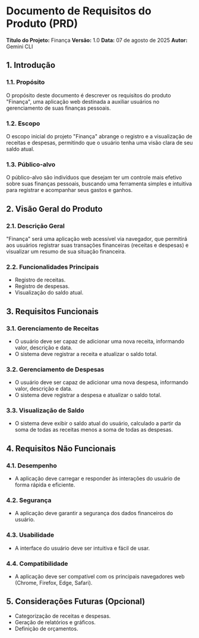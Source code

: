 # Documento de Requisitos do Produto (PRD)

**Título do Projeto:** Finança
**Versão:** 1.0
**Data:** 07 de agosto de 2025
**Autor:** Gemini CLI

## 1. Introdução

### 1.1. Propósito
O propósito deste documento é descrever os requisitos do produto "Finança", uma aplicação web destinada a auxiliar usuários no gerenciamento de suas finanças pessoais.

### 1.2. Escopo
O escopo inicial do projeto "Finança" abrange o registro e a visualização de receitas e despesas, permitindo que o usuário tenha uma visão clara de seu saldo atual.

### 1.3. Público-alvo
O público-alvo são indivíduos que desejam ter um controle mais efetivo sobre suas finanças pessoais, buscando uma ferramenta simples e intuitiva para registrar e acompanhar seus gastos e ganhos.

## 2. Visão Geral do Produto

### 2.1. Descrição Geral
"Finança" será uma aplicação web acessível via navegador, que permitirá aos usuários registrar suas transações financeiras (receitas e despesas) e visualizar um resumo de sua situação financeira.

### 2.2. Funcionalidades Principais
*   Registro de receitas.
*   Registro de despesas.
*   Visualização do saldo atual.

## 3. Requisitos Funcionais

### 3.1. Gerenciamento de Receitas
*   O usuário deve ser capaz de adicionar uma nova receita, informando valor, descrição e data.
*   O sistema deve registrar a receita e atualizar o saldo total.

### 3.2. Gerenciamento de Despesas
*   O usuário deve ser capaz de adicionar uma nova despesa, informando valor, descrição e data.
*   O sistema deve registrar a despesa e atualizar o saldo total.

### 3.3. Visualização de Saldo
*   O sistema deve exibir o saldo atual do usuário, calculado a partir da soma de todas as receitas menos a soma de todas as despesas.

## 4. Requisitos Não Funcionais

### 4.1. Desempenho
*   A aplicação deve carregar e responder às interações do usuário de forma rápida e eficiente.

### 4.2. Segurança
*   A aplicação deve garantir a segurança dos dados financeiros do usuário.

### 4.3. Usabilidade
*   A interface do usuário deve ser intuitiva e fácil de usar.

### 4.4. Compatibilidade
*   A aplicação deve ser compatível com os principais navegadores web (Chrome, Firefox, Edge, Safari).

## 5. Considerações Futuras (Opcional)
*   Categorização de receitas e despesas.
*   Geração de relatórios e gráficos.
*   Definição de orçamentos.